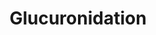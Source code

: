 ---
annotations:
- type: Pathway Ontology
  value: glucuronidation conjugation pathway
authors:
- MaintBot
- Christine Chichester
- Egonw
description: Metabolism of xenobiotic compounds consists of phase I and a phase II
  biotransformation reactions, being compound modification and conjugation reactions
  respectively. In phase I biotransformation, the compound is modificated via oxidation,
  reduction, hydrolysis, or other minor reactions, to reveal a reactive group to which
  a conjugation molecule can react to. In phase II, a small conjugation molecule reacts
  with the phase I modified molecule, producing a much more water-soluble molecule
  that can be excreted more easily. Glucuronidation is a phase II biotransformation
  reaction in which glucuronide acts as a conjugation molecule and binds to a substrate
  via the catalysis of glucuronosyltransferases. First, in a series of reactions the
  cosubstrate uridine diphosphate glucuronic acid (UDPGA) is formed. The glucuronosyltransferases
  (UGTs) then catalyze the transfer of glucuronic acid from UDPGA to a substrate resulting
  in a glucuronidated substrate and leaving uridine 5'-diphosphate. UGTs are a very
  broad and divers group of enzymes and count as the most significant  group of conjugation
  enzymes in xenobiotic metabolism, qualitatively because glucuronic acid can be coupled
  to a large diversity of functional groups and quantitatively because of the large
  and divers number of substrates that are formed.
last-edited: 2019-09-17
organisms:
- Rattus norvegicus
redirect_from:
- /index.php/Pathway:WP1276
- /instance/WP1276
schema-jsonld:
- '@context': https://schema.org/
  '@id': https://wikipathways.github.io/pathways/WP1276.html
  '@type': Dataset
  creator:
    '@type': Organization
    name: WikiPathways
  description: Metabolism of xenobiotic compounds consists of phase I and a phase
    II biotransformation reactions, being compound modification and conjugation reactions
    respectively. In phase I biotransformation, the compound is modificated via oxidation,
    reduction, hydrolysis, or other minor reactions, to reveal a reactive group to
    which a conjugation molecule can react to. In phase II, a small conjugation molecule
    reacts with the phase I modified molecule, producing a much more water-soluble
    molecule that can be excreted more easily. Glucuronidation is a phase II biotransformation
    reaction in which glucuronide acts as a conjugation molecule and binds to a substrate
    via the catalysis of glucuronosyltransferases. First, in a series of reactions
    the cosubstrate uridine diphosphate glucuronic acid (UDPGA) is formed. The glucuronosyltransferases
    (UGTs) then catalyze the transfer of glucuronic acid from UDPGA to a substrate
    resulting in a glucuronidated substrate and leaving uridine 5'-diphosphate. UGTs
    are a very broad and divers group of enzymes and count as the most significant  group
    of conjugation enzymes in xenobiotic metabolism, qualitatively because glucuronic
    acid can be coupled to a large diversity of functional groups and quantitatively
    because of the large and divers number of substrates that are formed.
  keywords:
  - Ugt1a3
  - UGT1A8
  - Pgm2
  - 2H+
  - UGT1A10
  - Ugt1a6
  - Adenosine 3',5'-diphosphate
  - NAD
  - UGT2A2
  - Uridine 5'-diphosphate
  - Ugt1a2
  - D-Glucose
  - substrate-glucuronide
  - LOC286989
  - Uridine diphosphate glucose
  - Pgm1
  - Uridine diphosphate glucuronic acid
  - UGT2B28
  - Ugt2b34
  - Phosphate
  - Ugdh
  - Ugt2b17
  - Ugt2a1
  - Ugt1a1
  - NP_001102242.1
  - Ugt2a3
  - Ugt2b36
  - UGT2B11
  - Glucose 6-phosphate
  - UGT
  - HK1
  - Ugp2
  - UGT1A7
  - NADH
  - PGM5
  - Uridine triphosphate
  - Adenosine triphosphate
  - Ugt1a5
  - UGT2B17
  - Water
  - Substrate
  - UGT1A9
  - Glucose 1-phosphate
  license: CC0
  name: Glucuronidation
seo: CreativeWork
title: Glucuronidation
wpid: WP1276
---